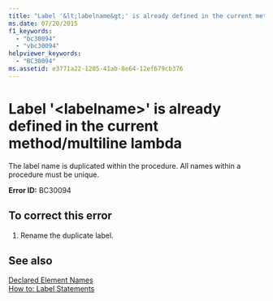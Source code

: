 ```yaml
---
title: "Label '&lt;labelname&gt;' is already defined in the current method-multiline lambda"
ms.date: 07/20/2015
f1_keywords: 
  - "bc30094"
  - "vbc30094"
helpviewer_keywords: 
  - "BC30094"
ms.assetid: e3771a22-1205-41ab-8e64-12ef679cb376
---
```

# Label '&lt;labelname&gt;' is already defined in the current method/multiline lambda
The label name is duplicated within the procedure. All names within a procedure must be unique.  
  
 **Error ID:** BC30094  
  
## To correct this error  
  
1.  Rename the duplicate label.  
  
## See also
 [Declared Element Names](../../visual-basic/programming-guide/language-features/declared-elements/declared-element-names.md)  
 [How to: Label Statements](../../visual-basic/programming-guide/program-structure/how-to-label-statements.md)
